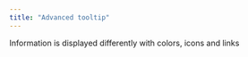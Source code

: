 ```yaml
---
title: "Advanced tooltip"
---
```


Information is displayed differently with colors, icons and links
